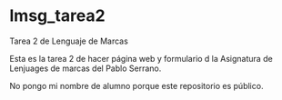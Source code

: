 # lmsg_tarea2
Tarea 2 de Lenguaje de Marcas

Esta es la tarea 2 de hacer página web y formulario d la Asignatura de Lenjuages de marcas del Pablo Serrano.

No pongo mi nombre de alumno porque este repositorio es público.
